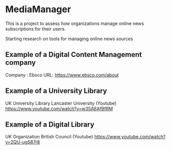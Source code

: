 # MediaManager
This is a project to assess how organizations manage online news subscriptions for their users.

Starting research on tools for managing online news sources 
## Example of a Digital Content Management company
Company : Ebsco 
URL: https://www.ebsco.com/about

## Example of a University Library
UK University Library
Lancaster University (Youtube) https://www.youtube.com/watch?v=w35A8AfBfRM

## Example of a Digital Library
UK Organization
British Council (Youtube) https://www.youtube.com/watch?v=2QU-ugS87r8
